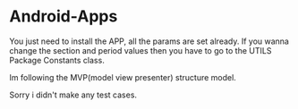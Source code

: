 # Android-Apps

You just need to install the APP, all the params are set already. If you wanna change the section and period values then 
you have to go to the UTILS Package Constants class.

Im following the MVP(model view presenter) structure model.

Sorry i didn't make any test cases.
